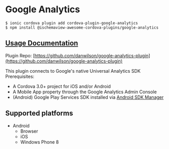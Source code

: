 # Google Analytics

```
$ ionic cordova plugin add cordova-plugin-google-analytics
$ npm install @ischemaview-awesome-cordova-plugins/google-analytics
```

## [Usage Documentation](https://danielsogl.gitbook.io/awesome-cordova-plugins/plugins/google-analytics/)

Plugin Repo: [https://github.com/danwilson/google-analytics-plugin](https://github.com/danwilson/google-analytics-plugin)

This plugin connects to Google's native Universal Analytics SDK
Prerequisites:
- A Cordova 3.0+ project for iOS and/or Android
- A Mobile App property through the Google Analytics Admin Console
- (Android) Google Play Services SDK installed via [Android SDK Manager](https://developer.android.com/sdk/installing/adding-packages.html)

## Supported platforms

- Android
  - Browser
  - iOS
  - Windows Phone 8
  


